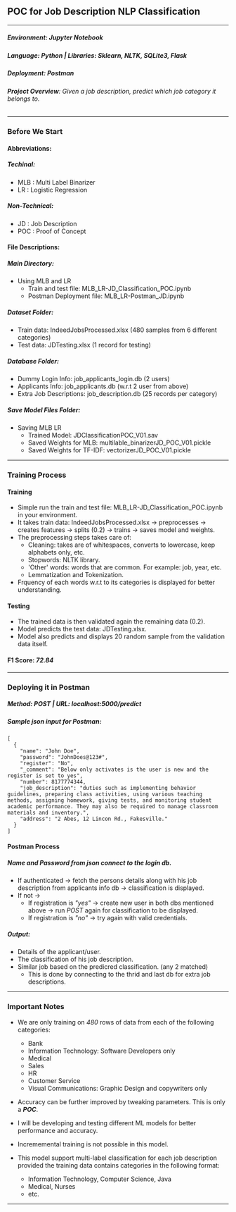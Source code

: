 ## POC for Job Description NLP Classification
---
##### **Environment**: *Jupyter Notebook* 
##### **Language**: *Python* | Libraries: *Sklearn, NLTK, SQLite3, Flask*
##### **Deployment**: *Postman*

###### **Project Overview**: Given a job description, predict which job category it belongs to.
-----
### Before We Start

#### Abbreviations:
##### Techinal:
  - MLB : Multi Label Binarizer
  - LR : Logistic Regression
##### Non-Technical:
  - JD : Job Description
  - POC : Proof of Concept

#### File Descriptions:
##### Main Directory:
  - Using MLB and LR
    - Train and test file: MLB_LR-JD_Classification_POC.ipynb
    - Postman Deployment file: MLB_LR-Postman_JD.ipynb
##### Dataset Folder:
  - Train data: IndeedJobsProcessed.xlsx (480 samples from 6 different categories)
  - Test data: JDTesting.xlsx (1 record for testing)
##### Database Folder:
  - Dummy Login Info: job_applicants_login.db (2 users)
  - Applicants Info: job_applicants.db (w.r.t 2 user from above)
  - Extra Job Descriptions: job_description.db (25 records per category)
##### Save Model Files Folder:
  - Saving MLB LR
    - Trained Model: JDClassificationPOC_V01.sav
    - Saved Weights for MLB: multilable_binarizerJD_POC_V01.pickle
    - Saved Weights for TF-IDF: vectorizerJD_POC_V01.pickle
----
  
### Training Process
#### Training

- Simple run the train and test file: MLB_LR-JD_Classification_POC.ipynb in your environment.
- It takes train data: IndeedJobsProcessed.xlsx → preprocesses → creates features → splits (0.2) → trains → saves model and weights.
- The preprocessing steps takes care of:
  - Cleaning: takes are of whitespaces, converts to lowercase, keep alphabets only, etc.
  - Stopwords: NLTK library.
  - 'Other' words: words that are common. For example: job, year, etc.
  - Lemmatization and Tokenization.
- Frquency of each words w.r.t to its categories is displayed for better understanding.

#### Testing

- The trained data is then validated again the remaining data (0.2).
- Model predicts the test data: JDTesting.xlsx.
- Model also predicts and displays 20 random sample from the validation data itself.

#### F1 Score: ***72.84***
---
### Deploying it in Postman
##### ***Method: POST*** | ***URL: localhost:5000/predict***

##### Sample json input for Postman:
```
[
  {
    "name": "John Doe",
    "password": "JohnDoes@123#",
    "register": "No",
    "_comment": "Below only activates is the user is new and the register is set to yes",
    "number": 8177774344,
    "job_description": "duties such as implementing behavior guidelines, preparing class activities, using various teaching methods, assigning homework, giving tests, and monitoring student academic performance. They may also be required to manage classroom materials and inventory.",
    "address": "2 Abes, 12 Lincon Rd., Fakesville."
  }
]
```

#### Postman Process
##### Name and Password from json connect to the login db.
  - If authenticated → fetch the persons details along with his job description from applicants info db → classification is displayed.
  - If not → 
    - If registration is *"yes"* → create new user in both dbs mentioned above → run *POST* again for classification to be displayed.
    - If registration is *"no"* → try again with valid credentials.

##### Output:
  - Details of the applicant/user.
  - The classification of his job description.
  - Similar job based on the predicred classification. (any 2 matched)
    - This is done by connecting to the thrid and last db for extra job descriptions.
---
### Important Notes
- We are only training on *480* rows of data from each of the following categories:
  - Bank
  - Information Technology: Software Developers only
  - Medical
  - Sales
  - HR
  - Customer Service
  - Visual Communications: Graphic Design and copywriters only

- Accuracy can be further improved by tweaking parameters. This is only a ***POC***.
- I will be developing and testing different ML models for better performance and accuracy.
- Incrememental training is not possible in this model.
- This model support multi-label classification for each job description provided the training data contains categories in the following format:
  - Information Technology, Computer Science, Java
  - Medical, Nurses
  - etc. 
---
